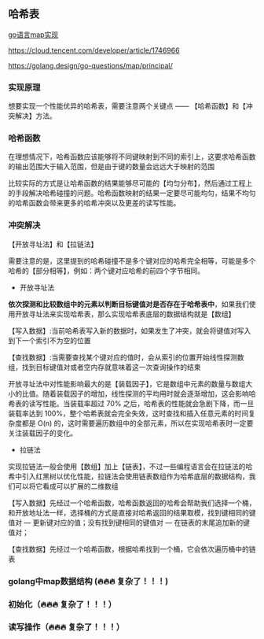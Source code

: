 ## 哈希表

[go语言map实现](https://draveness.me/golang/docs/part2-foundation/ch03-datastructure/golang-hashmap/)

https://cloud.tencent.com/developer/article/1746966

https://golang.design/go-questions/map/principal/

### 实现原理

想要实现一个性能优异的哈希表，需要注意两个关键点 —— 【哈希函数】和【冲突解决】方法。

### 哈希函数

在理想情况下，哈希函数应该能够将不同键映射到不同的索引上，这要求哈希函数的输出范围大于输入范围，但是由于键的数量会远远大于映射的范围

比较实际的方式是让哈希函数的结果能够尽可能的【均匀分布】，然后通过工程上的手段解决哈希碰撞的问题。哈希函数映射的结果一定要尽可能均匀，结果不均匀的哈希函数会带来更多的哈希冲突以及更差的读写性能。

### 冲突解决

【开放寻址法】和【拉链法】

需要注意的是，这里提到的哈希碰撞不是多个键对应的哈希完全相等，可能是多个哈希的【部分相等】，例如：两个键对应哈希的前四个字节相同。

- 开放寻址法

**依次探测和比较数组中的元素以判断目标键值对是否存在于哈希表中**，如果我们使用开放寻址法来实现哈希表，那么实现哈希表底层的数据结构就是【数组】

【写入数据】:当前哈希表写入新的数据时，如果发生了冲突，就会将键值对写入到下一个索引不为空的位置

【查找数据】:当需要查找某个键对应的值时，会从索引的位置开始线性探测数组，找到目标键值对或者空内存就意味着这一次查询操作的结束

开放寻址法中对性能影响最大的是【装载因子】，它是数组中元素的数量与数组大小的比值。随着装载因子的增加，线性探测的平均用时就会逐渐增加，这会影响哈希表的读写性能。当装载率超过 70% 之后，哈希表的性能就会急剧下降，而一旦装载率达到 100%，整个哈希表就会完全失效，这时查找和插入任意元素的时间复杂度都是 O(n) 的，这时需要遍历数组中的全部元素，所以在实现哈希表时一定要关注装载因子的变化。

- 拉链法

实现拉链法一般会使用【数组】加上【链表】，不过一些编程语言会在拉链法的哈希中引入红黑树以优化性能，拉链法会使用链表数组作为哈希底层的数据结构，我们可以将它看成可以扩展的二维数组

【写入数据】先经过一个哈希函数，哈希函数返回的哈希会帮助我们选择一个桶，和开放地址法一样，选择桶的方式是直接对哈希返回的结果取模，找到键相同的键值对 — 更新键对应的值；没有找到键相同的键值对 — 在链表的末尾追加新的键值对；

【查找数据】先经过一个哈希函数，根据哈希找到一个桶，它会依次遍历桶中的链表


### golang中map数据结构 (🔥🔥🔥 复杂了！！！)

### 初始化（🔥🔥🔥 复杂了！！！）

### 读写操作（🔥🔥🔥 复杂了！！！）